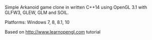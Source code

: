 Simple Arkanoid game clone in written C++14 using OpenGL 3.1 with GLFW3, GLEW, GLM and SOIL.

Platforms: Windows 7, 8, 8.1, 10

Based on http://www.learnopengl.com tutorial